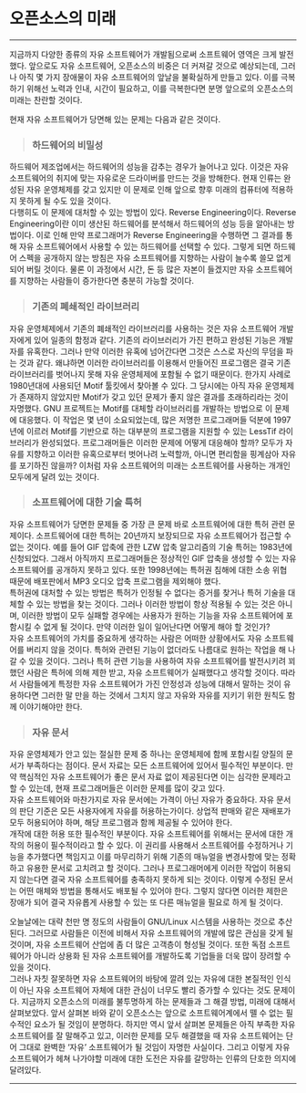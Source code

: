 # 오픈소스의 미래

---

지금까지 다양한 종류의 자유 소프트웨어가 개발됨으로써 소프트웨어 영역은 크게 발전했다. 앞으로도 자유 소프트웨어, 오픈소스의 비중은 더 커져갈 것으로 예상되는데, 그러나 아직 몇 가지 장애물이 자유 소프트웨어의 앞날을 불확실하게 만들고 있다. 이를 극복하기 위해선 노력과 인내, 시간이 필요하고, 이를 극복한다면 분명 앞으로의 오픈소스의 미래는 찬란할 것이다.

현재 자유 소프트웨어가 당면해 있는 문제는 다음과 같은 것이다.

### 

> ### **하드웨어의 비밀성**

하드웨어 제조업에서는 하드웨어의 성능을 감추는 경우가 늘어나고 있다. 이것은 자유 소프트웨어의 취지에 맞는 자유로운 드라이버를 만드는 것을 방해한다. 현재 인류는 완성된 자유 운영체제를 갖고 있지만 이 문제로 인해 앞으로 향후 미래의 컴퓨터에 적용하지 못하게 될 수도 있을 것이다.  
다행히도 이 문제에 대처할 수 있는 방법이 있다. Reverse Engineering이다. Reverse Engineering이란 이미 생산된 하드웨어를 분석해서 하드웨어의 성능 등을 알아내는 방법이다. 이로 인해 만약 프로그래머가 Reverse Engineering을 수행하면 그 결과를 통해 자유 소프트웨어에서 사용할 수 있는 하드웨어를 선택할 수 있다. 그렇게 되면 하드웨어 스펙을 공개하지 않는 방침은 자유 소프트웨어를 지향하는 사람이 늘수록 쓸모 없게 되어 버릴 것이다. 물론 이 과정에서 시간, 돈 등 많은 자본이 들겠지만 자유 소프트웨어를 지향하는 사람들이 증가한다면 충분히 가능할 것이다.

### 

> ### 기존의 폐쇄적인 라이브러리

자유 운영체제에서 기존의 폐쇄적인 라이브러리를 사용하는 것은 자유 소프트웨어 개발자에게 있어 일종의 함정과 같다. 기존의 라이브러리가 가진 편하고 완성된 기능은 개발자를 유혹한다. 그러나 만약 이러한 유혹에 넘어간다면 그것은 스스로 자신의 무덤을 파는 것과 같다. 왜냐하면 이러한 라이브러리를 이용해서 만들어진 프로그램은 결국 기존 라이브러리를 벗어나지 못해 자유 운영체제에 포함될 수 없기 때문이다. 한가지 사례로 1980년대에 사용되던 Motif 툴킷에서 찾아볼 수 있다. 그 당시에는 아직 자유 운영체제가 존재하지 않았지만 Motif가 갖고 있던 문제가 좋지 않은 결과를 초래하리라는 것이 자명했다. GNU 프로젝트는 Motif를 대체할 라이브러리를 개발하는 방법으로 이 문제에 대응했다. 이 작업은 몇 년이 소요되었는데, 많은 저명한 프로그래머들 덕분에 1997년에 이르러 Motif를 기반으로 하는 대부분의 프로그램을 지원할 수 있는 LessTif 라이브러리가 완성되었다. 프로그래머들은 이러한 문제에 어떻게 대응해야 할까? 모두가 자유를 지향하고 이러한 유혹으로부터 벗어나려 노력할까, 아니면 편리함을 핑계삼아 자유를 포기하진 않을까? 이처럼 자유 소프트웨어의 미래는 소프트웨어를 사용하는 개개인 모두에게 달려 있는 것이다.

### 

> ### 소프트웨어에 대한 기술 특허

자유 소프트웨어가 당면한 문제들 중 가장 큰 문제 바로 소프트웨어에 대한 특허 관련 문제이다. 소프트웨어에 대한 특허는 20년까지 보장되므로 자유 소프트웨어가 접근할 수 없는 것이다. 예를 들어 GIF 압축에 관한 LZW 압축 알고리즘의 기술 특허는 1983년에 신청되었다. 그래서 아직까지 프로그래머들은 정상적인 GIF 압축을 생성할 수 있는 자유 소프트웨어를 공개하지 못하고 있다. 또한 1998년에는 특허권 침해에 대한 소송 위협 때문에 배포판에서 MP3 오디오 압축 프로그램을 제외해야 했다.  
특허권에 대처할 수 있는 방법은 특허가 인정될 수 없다는 증거를 찾거나 특허 기술을 대체할 수 있는 방법을 찾는 것이다. 그러나 이러한 방법이 항상 적용될 수 있는 것은 아니며, 이러한 방법이 모두 실패할 경우에는 사용자가 원하는 기능을 자유 소프트웨어에 포함시킬 수 없게 될 것이다. 만약 이러한 일이 일어난다면 어떻게 해야 할 것인가?  
자유 소프트웨어의 가치를 중요하게 생각하는 사람은 어떠한 상황에서도 자유 소프트웨어를 버리지 않을 것이다. 특허와 관련된 기능이 없더라도 나름대로 원하는 작업을 해 나갈 수 있을 것이다. 그러나 특허 관련 기능을 사용하여 자유 소프트웨어를 발전시키려 꾀했던 사람은 특허에 의해 제한 받고, 자유 소프트웨어가 실패했다고 생각할 것이다. 따라서 사람들에게 특정한 자유 소프트웨어가 가진 안정성과 성능에 대해서 말하는 것이 유용하다면 그러한 말 만을 하는 것에서 그치지 않고 자유와 자유를 지키기 위한 원칙도 함께 이야기해야만 한다.

### 

> ### 자유 문서

자유 운영체제가 안고 있는 절실한 문제 중 하나는 운영체제에 함께 포함시킬 양질의 문서가 부족하다는 점이다. 문서 자료는 모든 소프트웨어에 있어서 필수적인 부분이다. 만약 핵심적인 자유 소프트웨어가 좋은 문서 자료 없이 제공된다면 이는 심각한 문제라고 할 수 있는데, 현재 프로그래머들은 이러한 문제를 많이 갖고 있다.  
자유 소프트웨어와 마찬가지로 자유 문서에는 가격이 아닌 자유가 중요하다. 자유 문서의 판단 기준은 모든 사용자에게 자유를 허용하는가이다. 상업적 판매와 같은 재배포가 모두 허용되어야 하며, 해당 프로그램과 함께 제공될 수 있어야 한다.  
개작에 대한 허용 또한 필수적인 부분이다. 자유 소프트웨어를 위해서는 문서에 대한 개작의 허용이 필수적이라고 할 수 있다. 이 권리를 사용해서 소프트웨어를 수정하거나 기능을 추가했다면 책임지고 이를 마무리하기 위해 기존의 매뉴얼을 변경사항에 맞는 정확하고 유용한 문서로 고치려고 할 것이다. 그러나 프로그래머에게 이러한 작업이 허용되지 않는다면 결국 자유 소프트웨어를 충족하지 못하게 되는 것이다. 이렇게 수정된 문서는 어떤 매체와 방법을 통해서도 배포될 수 있어야 한다. 그렇지 않다면 이러한 제한은 장애가 되어 결국 자유롭게 사용할 수 있는 또 다른 매뉴얼을 필요로 하게 될 것이다.

오늘날에는 대략 천만 명 정도의 사람들이 GNU/Linux 시스템을 사용하는 것으로 추산된다. 그러므로 사람들은 이전에 비해서 자유 소프트웨어의 개발에 많은 관심을 갖게 될 것이며, 자유 소프트웨어 산업에 좀 더 많은 고객층이 형성될 것이다. 또한 독점 소프트웨어가 아니라 상용화 된 자유 소프트웨어를 개발하도록 기업들을 더욱 많이 장려할 수 있을 것이다.  
그러나 자칫 잘못하면 자유 소프트웨어의 바탕에 깔려 있는 자유에 대한 본질적인 인식이 아닌 자유 소프트웨어 자체에 대한 관심이 너무도 빨리 증가할 수 있다는 것도 문제이다. 지금까지 오픈소스의 미래를 불투명하게 하는 문제들과 그 해결 방법, 미래에 대해서 살펴보았다. 앞서 살펴본 바와 같이 오픈소스는 앞으로 소프트웨어계에서 뗄 수 없는 필수적인 요소가 될 것임이 분명하다. 하지만 역시 앞서 살펴본 문제들은 아직 부족한 자유 소프트웨어를 잘 말해주고 있고, 이러한 문제를 모두 해결했을 때 자유 소프트웨어는 단어 그대로 완벽한 ‘자유’ 소프트웨어가 될 것임이 자명한 사실이다. 그리고 이렇게 자유 소프트웨어가 헤쳐 나가야할 미래에 대한 도전은 자유를 갈망하는 인류의 단호한 의지에 달려있다.

---



